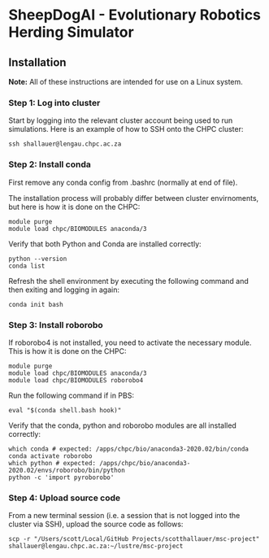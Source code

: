 # SheepDogAI - Evolutionary Robotics Herding Simulator

## Installation

**Note:** All of these instructions are intended for use on a Linux system.

### Step 1: Log into cluster 

Start by logging into the relevant cluster account being used to run simulations. Here is an example of how to SSH onto the CHPC cluster:

```
ssh shallauer@lengau.chpc.ac.za
```

### Step 2: Install conda

First remove any conda config from .bashrc (normally at end of file).

The installation process will probably differ between cluster envirnoments, but here is how it is done on the CHPC:

```
module purge
module load chpc/BIOMODULES anaconda/3
```

Verify that both Python and Conda are installed correctly:

```
python --version
conda list
```

Refresh the shell environment by executing the following command and then exiting and logging in again:

```
conda init bash
```

### Step 3: Install roborobo

If roborobo4 is not installed, you need to activate the necessary module. This is how it is done on the CHPC:

```
module purge
module load chpc/BIOMODULES anaconda/3
module load chpc/BIOMODULES roborobo4
```

Run the following command if in PBS:

```
eval "$(conda shell.bash hook)"
```

Verify that the conda, python and roborobo modules are all installed correctly:

```
which conda # expected: /apps/chpc/bio/anaconda3-2020.02/bin/conda
conda activate roborobo
which python # expected: /apps/chpc/bio/anaconda3-2020.02/envs/roborobo/bin/python
python -c 'import pyroborobo'
```

### Step 4: Upload source code

From a new terminal session (i.e. a session that is not logged into the cluster via SSH), upload the source code as follows:

```
scp -r "/Users/scott/Local/GitHub Projects/scotthallauer/msc-project" shallauer@lengau.chpc.ac.za:~/lustre/msc-project
```